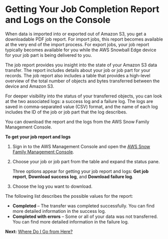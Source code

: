 # Getting Your Job Completion Report and Logs on the Console<a name="report"></a>

When data is imported into or exported out of Amazon S3, you get a downloadable PDF job report\. For import jobs, this report becomes available at the very end of the import process\. For export jobs, your job report typically becomes available for you while the AWS Snowball Edge device for your job part is being delivered to you\.

The job report provides you insight into the state of your Amazon S3 data transfer\. The report includes details about your job or job part for your records\. The job report also includes a table that provides a high\-level overview of the total number of objects and bytes transferred between the device and Amazon S3\.

For deeper visibility into the status of your transferred objects, you can look at the two associated logs: a success log and a failure log\. The logs are saved in comma\-separated value \(CSV\) format, and the name of each log includes the ID of the job or job part that the log describes\.

You can download the report and the logs from the AWS Snow Family Management Console\.

**To get your job report and logs**

1. Sign in to the AWS Management Console and open the [AWS Snow Family Management Console](https://console.aws.amazon.com/snowfamily/home)\.

1. Choose your job or job part from the table and expand the status pane\.

   Three options appear for getting your job report and logs: **Get job report**, **Download success log**, and **Download failure log**\.

1. Choose the log you want to download\.

The following list describes the possible values for the report:
+ **Completed** – The transfer was completed successfully\. You can find more detailed information in the success log\.
+ **Completed with errors** – Some or all of your data was not transferred\. You can find more detailed information in the failure log\.

**Next:** [Where Do I Go from Here?](where-to.md) 